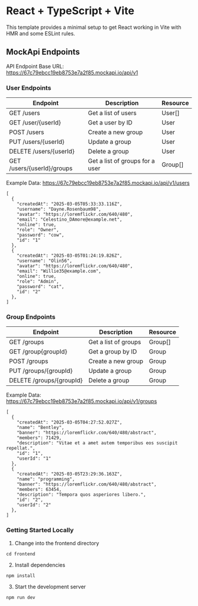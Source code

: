 # React + TypeScript + Vite

This template provides a minimal setup to get React working in Vite with HMR and some ESLint rules.

## MockApi Endpoints

API Endpoint Base URL: https://67c79ebcc19eb8753e7a2f85.mockapi.io/api/v1

### User Endpoints

| Endpoint                   | Description                     | Resource |
|----------------------------|---------------------------------|----------|
| GET /users                 | Get a list of users             | User[]   |
| GET /user/{userId}         | Get a user by ID                | User     |
| POST /users                | Create a new group              | User     |
| PUT /users/{userId}        | Update a group                  | User     |
| DELETE /users/{userId}     | Delete a group                  | User     |
| GET /users/{userId}/groups | Get a list of groups for a user | Group[]  |


Example Data: https://67c79ebcc19eb8753e7a2f85.mockapi.io/api/v1/users

```
[
  {
    "createdAt": "2025-03-05T05:33:33.116Z",
    "username": "Dayne.Rosenbaum98",
    "avatar": "https://loremflickr.com/640/480",
    "email": "Celestino_DAmore@example.net",
    "online": true,
    "role": "Owner",
    "password": "cow",
    "id": "1"
  },
  {
    "createdAt": "2025-03-05T01:24:19.826Z",
    "username": "Olin56",
    "avatar": "https://loremflickr.com/640/480",
    "email": "Willie35@example.com",
    "online": true,
    "role": "Admin",
    "password": "cat",
    "id": "2"
  },
]
```

### Group Endpoints

| Endpoint                  | Description          | Resource |
|---------------------------|----------------------|----------|
| GET /groups               | Get a list of groups | Group[]  |
| GET /group{groupId}       | Get a group by ID    | Group    |
| POST /groups              | Create a new group   | Group    |
| PUT /groups/{groupId}     | Update a group       | Group    |
| DELETE /groups/{groupId}  | Delete a group       | Group    |

Example Data: https://67c79ebcc19eb8753e7a2f85.mockapi.io/api/v1/groups

```
[
  {
    "createdAt": "2025-03-05T04:27:52.027Z",
    "name": "Bentley",
    "banner": "https://loremflickr.com/640/480/abstract",
    "members": 71429,
    "description": "Vitae et a amet autem temporibus eos suscipit repellat.",
    "id": "1",
    "userId": "1"
  },
  {
    "createdAt": "2025-03-05T23:29:36.163Z",
    "name": "programming",
    "banner": "https://loremflickr.com/640/480/abstract",
    "members": 63454,
    "description": "Tempora quos asperiores libero.",
    "id": "2",
    "userId": "2"
  },
]
```

### Getting Started Locally

1. Change into the frontend directory

```
cd frontend
```

2. Install dependencies

```
npm install
```

3. Start the development server

```
npm run dev
```
